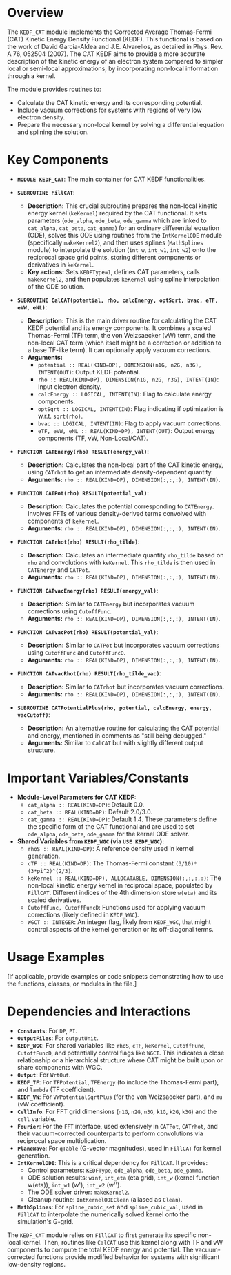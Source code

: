 # Overview

The `KEDF_CAT` module implements the Corrected Average Thomas-Fermi (CAT) Kinetic Energy Density Functional (KEDF). This functional is based on the work of David Garcia-Aldea and J.E. Alvarellos, as detailed in Phys. Rev. A 76, 052504 (2007). The CAT KEDF aims to provide a more accurate description of the kinetic energy of an electron system compared to simpler local or semi-local approximations, by incorporating non-local information through a kernel.

The module provides routines to:
- Calculate the CAT kinetic energy and its corresponding potential.
- Include vacuum corrections for systems with regions of very low electron density.
- Prepare the necessary non-local kernel by solving a differential equation and splining the solution.

# Key Components

- **`MODULE KEDF_CAT`**: The main container for CAT KEDF functionalities.

- **`SUBROUTINE FillCAT`**:
  - **Description:** This crucial subroutine prepares the non-local kinetic energy kernel (`keKernel`) required by the CAT functional. It sets parameters (`ode_alpha`, `ode_beta`, `ode_gamma` which are linked to `cat_alpha`, `cat_beta`, `cat_gamma`) for an ordinary differential equation (ODE), solves this ODE using routines from the `IntKernelODE` module (specifically `makeKernel2`), and then uses splines (`MathSplines` module) to interpolate the solution (`int_w`, `int_w1`, `int_w2`) onto the reciprocal space grid points, storing different components or derivatives in `keKernel`.
  - **Key actions:** Sets `KEDFType=1`, defines CAT parameters, calls `makeKernel2`, and then populates `keKernel` using spline interpolation of the ODE solution.

- **`SUBROUTINE CalCAT(potential, rho, calcEnergy, optSqrt, bvac, eTF, eVW, eNL)`**:
  - **Description:** This is the main driver routine for calculating the CAT KEDF potential and its energy components. It combines a scaled Thomas-Fermi (TF) term, the von Weizsaecker (vW) term, and the non-local CAT term (which itself might be a correction or addition to a base TF-like term). It can optionally apply vacuum corrections.
  - **Arguments:**
    - `potential :: REAL(KIND=DP), DIMENSION(n1G, n2G, n3G), INTENT(OUT)`: Output KEDF potential.
    - `rho :: REAL(KIND=DP), DIMENSION(n1G, n2G, n3G), INTENT(IN)`: Input electron density.
    - `calcEnergy :: LOGICAL, INTENT(IN)`: Flag to calculate energy components.
    - `optSqrt :: LOGICAL, INTENT(IN)`: Flag indicating if optimization is w.r.t. `sqrt(rho)`.
    - `bvac :: LOGICAL, INTENT(IN)`: Flag to apply vacuum corrections.
    - `eTF, eVW, eNL :: REAL(KIND=DP), INTENT(OUT)`: Output energy components (TF, vW, Non-Local/CAT).

- **`FUNCTION CATEnergy(rho) RESULT(energy_val)`**:
  - **Description:** Calculates the non-local part of the CAT kinetic energy, using `CATrhot` to get an intermediate density-dependent quantity.
  - **Arguments:** `rho :: REAL(KIND=DP), DIMENSION(:,:,:), INTENT(IN)`.

- **`FUNCTION CATPot(rho) RESULT(potential_val)`**:
  - **Description:** Calculates the potential corresponding to `CATEnergy`. Involves FFTs of various density-derived terms convolved with components of `keKernel`.
  - **Arguments:** `rho :: REAL(KIND=DP), DIMENSION(:,:,:), INTENT(IN)`.

- **`FUNCTION CATrhot(rho) RESULT(rho_tilde)`**:
  - **Description:** Calculates an intermediate quantity `rho_tilde` based on `rho` and convolutions with `keKernel`. This `rho_tilde` is then used in `CATEnergy` and `CATPot`.
  - **Arguments:** `rho :: REAL(KIND=DP), DIMENSION(:,:,:), INTENT(IN)`.

- **`FUNCTION CATvacEnergy(rho) RESULT(energy_val)`**:
  - **Description:** Similar to `CATEnergy` but incorporates vacuum corrections using `CutoffFunc`.
  - **Arguments:** `rho :: REAL(KIND=DP), DIMENSION(:,:,:), INTENT(IN)`.

- **`FUNCTION CATvacPot(rho) RESULT(potential_val)`**:
  - **Description:** Similar to `CATPot` but incorporates vacuum corrections using `CutoffFunc` and `CutoffFuncD`.
  - **Arguments:** `rho :: REAL(KIND=DP), DIMENSION(:,:,:), INTENT(IN)`.

- **`FUNCTION CATvacRhot(rho) RESULT(rho_tilde_vac)`**:
  - **Description:** Similar to `CATrhot` but incorporates vacuum corrections.
  - **Arguments:** `rho :: REAL(KIND=DP), DIMENSION(:,:,:), INTENT(IN)`.

- **`SUBROUTINE CATPotentialPlus(rho, potential, calcEnergy, energy, vacCutoff)`**:
  - **Description:** An alternative routine for calculating the CAT potential and energy, mentioned in comments as "still being debugged."
  - **Arguments:** Similar to `CalCAT` but with slightly different output structure.

# Important Variables/Constants

- **Module-Level Parameters for CAT KEDF:**
    - `cat_alpha :: REAL(KIND=DP)`: Default 0.0.
    - `cat_beta :: REAL(KIND=DP)`: Default 2.0/3.0.
    - `cat_gamma :: REAL(KIND=DP)`: Default 1.4. These parameters define the specific form of the CAT functional and are used to set `ode_alpha`, `ode_beta`, `ode_gamma` for the kernel ODE solver.
- **Shared Variables from `KEDF_WGC` (via `USE KEDF_WGC`):**
    - `rhoS :: REAL(KIND=DP)`: A reference density used in kernel generation.
    - `cTF :: REAL(KIND=DP)`: The Thomas-Fermi constant `(3/10)*(3*pi^2)^(2/3)`.
    - `keKernel :: REAL(KIND=DP), ALLOCATABLE, DIMENSION(:,:,:,:)`: The non-local kinetic energy kernel in reciprocal space, populated by `FillCAT`. Different indices of the 4th dimension store `w(eta)` and its scaled derivatives.
    - `CutoffFunc, CutoffFuncD`: Functions used for applying vacuum corrections (likely defined in `KEDF_WGC`).
    - `WGCT :: INTEGER`: An integer flag, likely from `KEDF_WGC`, that might control aspects of the kernel generation or its off-diagonal terms.

# Usage Examples

[If applicable, provide examples or code snippets demonstrating how to use the functions, classes, or modules in the file.]

# Dependencies and Interactions

- **`Constants`**: For `DP`, `PI`.
- **`OutputFiles`**: For `outputUnit`.
- **`KEDF_WGC`**: For shared variables like `rhoS`, `cTF`, `keKernel`, `CutoffFunc`, `CutoffFuncD`, and potentially control flags like `WGCT`. This indicates a close relationship or a hierarchical structure where CAT might be built upon or share components with WGC.
- **`Output`**: For `WrtOut`.
- **`KEDF_TF`**: For `TFPotential`, `TFEnergy` (to include the Thomas-Fermi part), and `lambda` (TF coefficient).
- **`KEDF_VW`**: For `VWPotentialSqrtPlus` (for the von Weizsaecker part), and `mu` (vW coefficient).
- **`CellInfo`**: For FFT grid dimensions (`n1G`, `n2G`, `n3G`, `k1G`, `k2G`, `k3G`) and the `cell` variable.
- **`Fourier`**: For the `FFT` interface, used extensively in `CATPot`, `CATrhot`, and their vacuum-corrected counterparts to perform convolutions via reciprocal space multiplication.
- **`PlaneWave`**: For `qTable` (G-vector magnitudes), used in `FillCAT` for kernel generation.
- **`IntKernelODE`**: This is a critical dependency for `FillCAT`. It provides:
    - Control parameters: `KEDFType`, `ode_alpha`, `ode_beta`, `ode_gamma`.
    - ODE solution results: `winf`, `int_eta` (eta grid), `int_w` (kernel function w(eta)), `int_w1` (w'), `int_w2` (w'').
    - The ODE solver driver: `makeKernel2`.
    - Cleanup routine: `IntKernelODEClean` (aliased as `Clean`).
- **`MathSplines`**: For `spline_cubic_set` and `spline_cubic_val`, used in `FillCAT` to interpolate the numerically solved kernel onto the simulation's G-grid.

The `KEDF_CAT` module relies on `FillCAT` to first generate its specific non-local kernel. Then, routines like `CalCAT` use this kernel along with TF and vW components to compute the total KEDF energy and potential. The vacuum-corrected functions provide modified behavior for systems with significant low-density regions.
